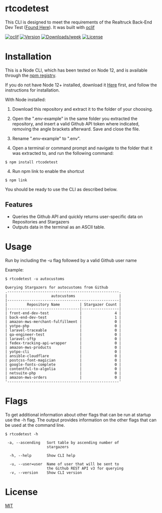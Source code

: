 rtcodetest
==========

This CLI is designed to meet the requirements of the Realtruck Back-End Dev Test ([Found Here](https://github.com/AutoCustoms/back-end-dev-test)).  It was built with [oclif](https://oclif.io/)

[![oclif](https://img.shields.io/badge/cli-oclif-brightgreen.svg)](https://oclif.io)
[![Version](https://img.shields.io/npm/v/rtcodetest.svg)](https://npmjs.org/package/rtcodetest)
[![Downloads/week](https://img.shields.io/npm/dw/rtcodetest.svg)](https://npmjs.org/package/rtcodetest)
[![License](https://img.shields.io/npm/l/rtcodetest.svg)](https://github.com/siege-master/ideal-memory/blob/master/package.json)

# Installation

This is a Node CLI, which has been tested on Node 12, and is available through the [npm registry](https://www.npmjs.com).

If you do not have Node 12+ installed, download it [Here](https://nodejs.org/en/download/) first, and follow the instructions for installation.

With Node installed:

1.  Download this repository and extract it to the folder of your choosing.  

2.  Open the ".env-example" in the same folder you extracted the repository, and insert a valid Github API token where indicated, removing the angle brackets afterward.  Save and close the file.

3.  Rename ".env-example" to ".env".  

3.  Open a terminal or command prompt and navigate to the folder that it was extracted to, and run the following command:

```sh-session
$ npm install rtcodetest
```

4. Run npm link to enable the shortcut

```sh-session
$ npm link
```
You should be ready to use the CLI as described below.

## Features

  * Queries the Github API and quickly returns user-specific data on Repositories and Stargazers
  * Outputs data in the terminal as an ASCII table.

# Usage

Run by including the -u flag followed by a valid Github user name

Example:

```sh-session
$ rtcodetest -u autocustoms

Querying Stargazers for autocustoms from Github       
.---------------------------------------------------. 
|                    autocustoms                    | 
|---------------------------------------------------| 
|         Repository Name         | Stargazer Count | 
|---------------------------------|-----------------| 
| front-end-dev-test              |               4 | 
| back-end-dev-test               |               1 | 
| amazon-mws-merchant-fulfillment |               0 | 
| yotpo-php                       |               0 | 
| laravel-traceable               |               0 | 
| qa-engineer-test                |               0 | 
| laravel-sftp                    |               0 | 
| fedex-tracking-api-wrapper      |               0 | 
| amazon-mws-products             |               0 | 
| yotpo-cli                       |               0 | 
| ansible-cloudflare              |               0 | 
| postcss-font-magician           |               0 | 
| google-fonts-complete           |               0 | 
| contentful-to-algolia           |               0 | 
| netsuite-php                    |               0 | 
| amazon-mws-orders               |               0 | 
'---------------------------------------------------'
```


# Flags


To get additional information about other flags that can be run at startup use the -h flag.  The output provides information on the other flags that can be used at the command line.

```sh-session
$ rtcodetest -h

 -a, --ascending   Sort table by ascending number of  
                   stargazers

  -h, --help       Show CLI help

  -u, --user=user  Name of user that will be sent to  
                   the Github REST API v3 for querying
  -v, --version    Show CLI version
```

# License

[MIT](https://github.com/expressjs/express/blob/master/LICENSE)
